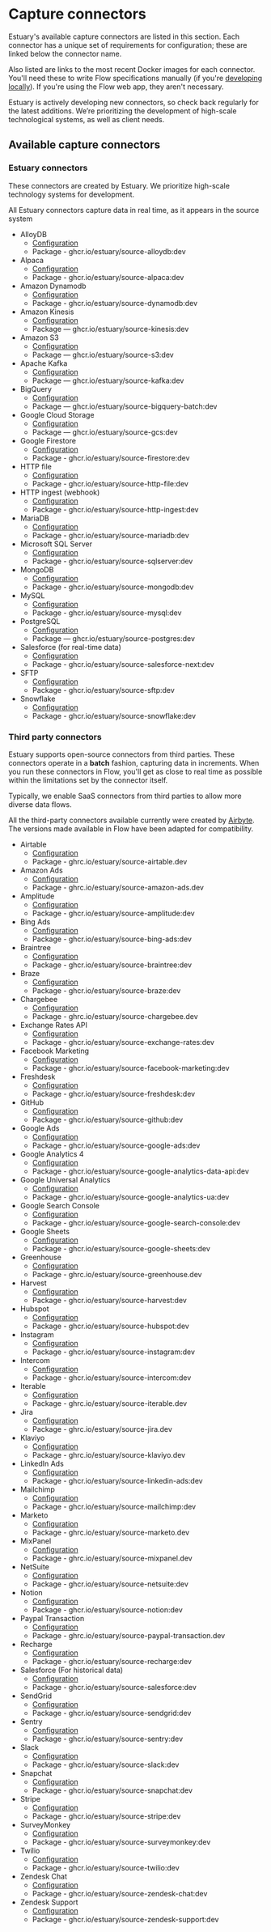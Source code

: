 # Capture connectors

Estuary's available capture connectors are listed in this section. Each connector has a unique set of requirements for configuration; these are linked below the connector name.

Also listed are links to the most recent Docker images for each connector. You'll need these to write Flow specifications manually (if you're [developing locally](../../../concepts/flowctl.md)). If you're using the Flow web app, they aren't necessary.

Estuary is actively developing new connectors, so check back regularly for the latest additions. We’re prioritizing the development of high-scale technological systems, as well as client needs.

## Available capture connectors

### Estuary connectors

These connectors are created by Estuary. We prioritize high-scale technology systems for development.

All Estuary connectors capture data in real time, as it appears in the source system

* AlloyDB
  * [Configuration](./alloydb.md)
  * Package - ghcr.io/estuary/source-alloydb:dev
* Alpaca
  * [Configuration](./alpaca.md)
  * Package - ghcr.io/estuary/source-alpaca:dev
* Amazon Dynamodb
  * [Configuration](./amazon-dynamodb.md)
  * Package - ghcr.io/estuary/source-dynamodb:dev
* Amazon Kinesis
  * [Configuration](./amazon-kinesis.md)
  * Package — ghcr.io/estuary/source-kinesis:dev
* Amazon S3
  * [Configuration](./amazon-s3.md)
  * Package — ghcr.io/estuary/source-s3:dev
* Apache Kafka
  * [Configuration](./apache-kafka.md)
  * Package — ghcr.io/estuary/source-kafka:dev
* BigQuery
  * [Configuration](./bigquery-batch.md)
  * Package — ghcr.io/estuary/source-bigquery-batch:dev
* Google Cloud Storage
  * [Configuration](./gcs.md)
  * Package — ghcr.io/estuary/source-gcs:dev
* Google Firestore
  * [Configuration](./google-firestore.md)
  * Package - ghcr.io/estuary/source-firestore:dev
* HTTP file
  * [Configuration](./http-file.md)
  * Package - ghcr.io/estuary/source-http-file:dev
* HTTP ingest (webhook)
  * [Configuration](./http-ingest.md)
  * Package - ghcr.io/estuary/source-http-ingest:dev
* MariaDB
  * [Configuration](./mariadb/)
  * Package - ghcr.io/estuary/source-mariadb:dev
* Microsoft SQL Server
  * [Configuration](./sqlserver/)
  * Package - ghcr.io/estuary/source-sqlserver:dev
* MongoDB
  * [Configuration](./mongodb/)
  * Package - ghcr.io/estuary/source-mongodb:dev
* MySQL
  * [Configuration](./MySQL/)
  * Package - ghcr.io/estuary/source-mysql:dev
* PostgreSQL
  * [Configuration](./PostgreSQL/)
  * Package — ghcr.io/estuary/source-postgres:dev
* Salesforce (for real-time data)
  * [Configuration](./Salesforce/)
  * Package - ghcr.io/estuary/source-salesforce-next:dev
* SFTP
  * [Configuration](./sftp.md)
  * Package - ghcr.io/estuary/source-sftp:dev
* Snowflake
  * [Configuration](./snowflake.md)
  * Package - ghcr.io/estuary/source-snowflake:dev


### Third party connectors

Estuary supports open-source connectors from third parties. These connectors operate in a **batch** fashion,
capturing data in increments. When you run these connectors in Flow, you'll get as close to real time as possible
within the limitations set by the connector itself.

Typically, we enable SaaS connectors from third parties to allow more diverse data flows.

All the third-party connectors available currently were created by [Airbyte](https://airbyte.com/connectors).
The versions made available in Flow have been adapted for compatibility.

* Airtable
  * [Configuration](./airtable.md)
  * Package - ghrc.io/estuary/source-airtable.dev
* Amazon Ads
  * [Configuration](./amazon-ads.md)
  * Package - ghrc.io/estuary/source-amazon-ads.dev
* Amplitude
  * [Configuration](./amplitude.md)
  * Package - ghcr.io/estuary/source-amplitude:dev
* Bing Ads
  * [Configuration](./bing-ads.md)
  * Package - ghcr.io/estuary/source-bing-ads:dev
* Braintree
  * [Configuration](./braintree.md)
  * Package - ghcr.io/estuary/source-braintree:dev
* Braze
  * [Configuration](./braze.md)
  * Package - ghcr.io/estuary/source-braze:dev
* Chargebee
  * [Configuration](./chargebee.md)
  * Package - ghrc.io/estuary/source-chargebee.dev
* Exchange Rates API
  * [Configuration](./exchange-rates.md)
  * Package - ghcr.io/estuary/source-exchange-rates:dev
* Facebook Marketing
  * [Configuration](./facebook-marketing.md)
  * Package - ghcr.io/estuary/source-facebook-marketing:dev
* Freshdesk
  * [Configuration](./freshdesk.md)
  * Package - ghcr.io/estuary/source-freshdesk:dev
* GitHub
  * [Configuration](./github.md)
  * Package - ghcr.io/estuary/source-github:dev
* Google Ads
  * [Configuration](./google-ads.md)
  * Package - ghcr.io/estuary/source-google-ads:dev
* Google Analytics 4
  * [Configuration](./google-analytics-4.md)
  * Package - ghcr.io/estuary/source-google-analytics-data-api:dev
* Google Universal Analytics
  * [Configuration](./google-analytics.md)
  * Package - ghcr.io/estuary/source-google-analytics-ua:dev
* Google Search Console
  * [Configuration](./google-search-console.md)
  * Package - ghcr.io/estuary/source-google-search-console:dev
* Google Sheets
  * [Configuration](./google-sheets.md)
  * Package - ghcr.io/estuary/source-google-sheets:dev
* Greenhouse
  * [Configuration](./greenhouse.md)
  * Package - ghrc.io/estuary/source-greenhouse.dev
* Harvest
  * [Configuration](./harvest.md)
  * Package - ghcr.io/estuary/source-harvest:dev
* Hubspot
  * [Configuration](./hubspot.md)
  * Package - ghcr.io/estuary/source-hubspot:dev
* Instagram
  * [Configuration](./instagram.md)
  * Package - ghcr.io/estuary/source-instagram:dev
* Intercom
  * [Configuration](./intercom.md)
  * Package - ghcr.io/estuary/source-intercom:dev
* Iterable
  * [Configuration](./iterable.md)
  * Package - ghrc.io/estuary/source-iterable.dev
* Jira
  * [Configuration](./jira.md)
  * Package - ghrc.io/estuary/source-jira.dev
* Klaviyo
  * [Configuration](./klaviyo.md)
  * Package - ghrc.io/estuary/source-klaviyo.dev
* LinkedIn Ads
  * [Configuration](./linkedin-ads.md)
  * Package - ghcr.io/estuary/source-linkedin-ads:dev
* Mailchimp
  * [Configuration](./mailchimp.md)
  * Package - ghcr.io/estuary/source-mailchimp:dev
* Marketo
  * [Configuration](./marketo.md)
  * Package - ghrc.io/estuary/source-marketo.dev
* MixPanel
  * [Configuration](./mixpanel.md)
  * Package - ghrc.io/estuary/source-mixpanel.dev
* NetSuite
  * [Configuration](./netsuite.md)
  * Package - ghcr.io/estuary/source-netsuite:dev
* Notion
  * [Configuration](./notion.md)
  * Package - ghcr.io/estuary/source-notion:dev
* Paypal Transaction
  * [Configuration](./paypal-transaction.md)
  * Package - ghrc.io/estuary/source-paypal-transaction.dev
* Recharge
  * [Configuration](./recharge.md)
  * Package - ghcr.io/estuary/source-recharge:dev
* Salesforce (For historical data)
  * [Configuration](./Salesforce/)
  * Package - ghcr.io/estuary/source-salesforce:dev
* SendGrid
  * [Configuration](./sendgrid.md)
  * Package - ghcr.io/estuary/source-sendgrid:dev
* Sentry
  * [Configuration](./sentry.md)
  * Package - ghcr.io/estuary/source-sentry:dev
* Slack
  * [Configuration](./slack.md)
  * Package - ghcr.io/estuary/source-slack:dev
* Snapchat
  * [Configuration](./snapchat.md)
  * Package - ghcr.io/estuary/source-snapchat:dev
* Stripe
  * [Configuration](./stripe.md)
  * Package - ghcr.io/estuary/source-stripe:dev
* SurveyMonkey
  * [Configuration](./survey-monkey.md)
  * Package - ghcr.io/estuary/source-surveymonkey:dev
* Twilio
  * [Configuration](./twilio.md)
  * Package - ghcr.io/estuary/source-twilio:dev
* Zendesk Chat
  * [Configuration](./zendesk-chat.md)
  * Package - ghcr.io/estuary/source-zendesk-chat:dev
* Zendesk Support
  * [Configuration](./zendesk-support.md)
  * Package - ghcr.io/estuary/source-zendesk-support:dev
